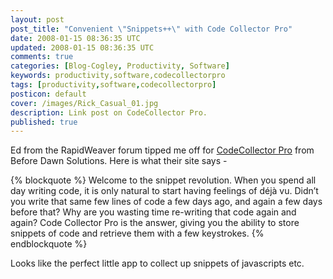 ```yaml
---           
layout: post
post_title: "Convenient \"Snippets++\" with Code Collector Pro"
date: 2008-01-15 08:36:35 UTC
updated: 2008-01-15 08:36:35 UTC
comments: true
categories: [Blog-Cogley, Productivity, Software]
keywords: productivity,software,codecollectorpro
tags: [productivity,software,codecollectorpro]
posticon: default
cover: /images/Rick_Casual_01.jpg
description: Link post on CodeCollector Pro.
published: true
---
```


Ed from the RapidWeaver forum tipped me off for [CodeCollector Pro](http://www.getcodecollector.com/) from Before Dawn Solutions. Here is what their site says - 

{% blockquote %}
Welcome to the snippet revolution. When you spend all day writing code, it is only natural to start having feelings of déjà vu. Didn’t you write that same few lines of code a few days ago, and again a few days before that? Why are you wasting time re-writing that code again and again? Code Collector Pro is the answer, giving you the ability to store snippets of code and retrieve them with a few keystrokes.
{% endblockquote %} 

Looks like the perfect little app to collect up snippets of javascripts etc.